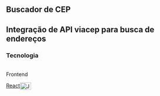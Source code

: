 
## Buscador de CEP
## Integração de API viacep para busca de endereços
### Tecnologia
<br>
Frontend

<a href="https://www.javascript.com/">React</a><img align="center" alt="JavaScript" height="20" width="30" src="https://cdn.jsdelivr.net/gh/devicons/devicon@latest/icons/react/react-original.svg">
